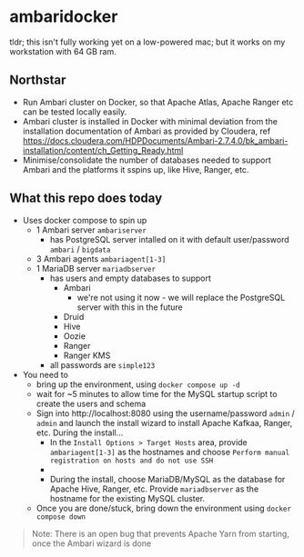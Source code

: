 # ambaridocker

tldr; this isn't fully working yet on a low-powered mac; but it works on my workstation with 64 GB ram.

## Northstar
- Run Ambari cluster on Docker, so that Apache Atlas, Apache Ranger etc can be tested locally easily. 
- Ambari cluster is installed in Docker with minimal deviation from the installation documentation of Ambari as provided by Cloudera, ref https://docs.cloudera.com/HDPDocuments/Ambari-2.7.4.0/bk_ambari-installation/content/ch_Getting_Ready.html
- Minimise/consolidate the number of databases needed to support Ambari and the platforms it  sspins up, like Hive, Ranger, etc. 

## What this repo does today
- Uses docker compose to spin up
    - 1 Ambari server `ambariserver`
        - has PostgreSQL server intalled on it with default user/password `ambari` / `bigdata`
    - 3 Ambari agents `ambariagent[1-3]`
    - 1 MariaDB server `mariadbserver`
        - has users and empty databases to support
            - Ambari 
                - we're not using it now - we will replace the PostgreSQL server with this in the future
            -  Druid
            - Hive
            - Oozie
            - Ranger
            - Ranger KMS
        - all passwords are `simple123`
- You need to
    - bring up the environment, using `docker compose up -d`
    - wait for ~5 minutes to allow time for the MySQL startup script to create the users and schema
    - Sign into http://localhost:8080 using the username/password `admin` / `admin` and launch the install wizard to install Apache Kafkaa, Ranger, etc. During the install...
        - In the `Install Options > Target Hosts` area, provide `ambariagent[1-3]` as the hostnames and choose `Perform manual registration on hosts and do not use SSH`
        - 
        - During the install, choose MariaDB/MySQL as the database for Apache Hive, Ranger, etc. Provide `mariadbserver` as the hostname for the existing MySQL cluster.
    - Once you are done/stuck, bring down the environment using `docker compose down`

> Note: There is an open bug that prevents Apache Yarn from starting, once the Ambari wizard is done
